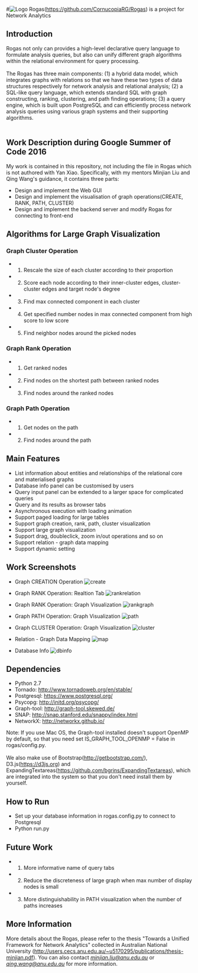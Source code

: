 #![Logo](https://cecs.anu.edu.au/sites/default/files/styles/anu_doublenarrow_440_scale/public/images/rogas-web.jpg?itok=JfEfhc1_)
Rogas(https://github.com/CornucopiaRG/Rogas) is a project for Network Analytics

## Introduction
Rogas not only can provides a high-level declarative query language to 
formulate analysis queries, but also can unify different graph algorithms 
within the relational environment for query processing.
<br>
<br>
The Rogas has three main components: (1) a hybrid data model, which 
integrates graphs with relations so that we have these two types of data 
structures respectively for network analysis and relational analysis; 
(2) a SQL-like query language, which extends standard SQL with 
graph constructing, ranking, clustering, and path finding operations; 
(3) a query engine, which is built upon PostgreSQL and can efficiently process 
network analysis queries using various graph systems and 
their supporting algorithms.
<br>
<br>

## Work Description during Google Summer of Code 2016
My work is contained in this repository, not including the file in Rogas which is not authored with Yan Xiao. Specifically, with my mentors Minjian Liu and Qing Wang's guidance, it contains three parts:

- Design and implement the Web GUI
- Design and implement the visualisation of graph operations(CREATE, RANK, PATH, CLUSTER) 
- Design and implement the backend server and modify Rogas for connecting to front-end

## Algorithms for Large Graph Visualization
### Graph Cluster Operation 
- 1) Rescale the size of each cluster according to their proportion
- 2) Score each node according to their inner-cluster edges, cluster-cluster edges and target node's degree
- 3) Find max connected component in each cluster
- 4) Get specified number nodes in max connected component from high score to low score
- 5) Find neighbor nodes around the picked nodes

### Graph Rank Operation 
- 1) Get ranked nodes
- 2) Find nodes on the shortest path between ranked nodes
- 3) Find nodes around the ranked nodes

### Graph Path Operation 
- 1) Get nodes on the path
- 2) Find nodes around the path

## Main Features
- List information about entities and relationships of the relational core and materialised graphs
- Database info panel can be customised by users
- Query input panel can be extended to a larger space for complicated queries
- Query and its results as browser tabs
- Asynchronous execution with loading animation
- Support paged loading for large tables 
- Support graph creation, rank, path, cluster visualization
- Support large graph visualization
- Support drag, doubleclick, zoom in/out operations and so on 
- Support relation - graph data mapping
- Support dynamic setting

## Work Screenshots
- Graph CREATION Operation
![create](http://ww1.sinaimg.cn/large/005WEw7ygw1f6ui3u7iy9j31kw0zkqgk.jpg)

- Graph RANK Operation: Realtion Tab
![rankrelation](http://ww1.sinaimg.cn/large/005WEw7ygw1f6ui8fa8eej31kw0zkafp.jpg)

- Graph RANK Operation: Graph Visualization
![rankgraph](http://ww4.sinaimg.cn/large/005WEw7yjw1f6uiak0rjuj31kw0zkwrz.jpg)

- Graph PATH Operation: Graph Visualization
![path](http://ww3.sinaimg.cn/large/005WEw7yjw1f6uib6bntxj31kw0zkn4y.jpg)

- Graph CLUSTER Operation: Graph Visualization
![cluster](http://ww3.sinaimg.cn/large/005WEw7yjw1f6uig5hos1j31kw0zk12k.jpg)

- Relation - Graph Data Mapping
![map](http://ww4.sinaimg.cn/large/005WEw7yjw1f6uigv6b59j31kw0zkdna.jpg)

- Database Info
![dbinfo](http://ww3.sinaimg.cn/large/005WEw7ygw1f6uiicglh4j31kw0zkagj.jpg)

## Dependencies 
* Python 2.7
* Tornado: http://www.tornadoweb.org/en/stable/
* Postgresql: https://www.postgresql.org/ 
* Psycopg: http://initd.org/psycopg/
* Graph-tool: http://graph-tool.skewed.de/
* SNAP: http://snap.stanford.edu/snappy/index.html
* NetworkX: http://networkx.github.io/  

Note: If you use Mac OS, the Graph-tool installed doesn't support OpenMP by default, so that you need set IS\_GRAPH\_TOOL\_OPENMP = False in rogas/config.py.
<br>
<br>
We also make use of Bootstrap(http://getbootstrap.com/), D3.js(https://d3js.org) and ExpandingTextareas(https://github.com/bgrins/ExpandingTextareas), which are integrated into the system so that you don't need install them by yourself.

## How to Run
- Set up your database information in rogas.config.py to connect to Postgresql
- Python run.py

## Future Work
- 1) More informative name of query tabs
- 2) Reduce the discreteness of large graph when max number of display nodes is small
- 3) More distinguishability in PATH visualization when the number of paths increases

## More Information
More details about the Rogas, please refer to 
the thesis "Towards a Unified Framework for Network Analytics" collected in 
Australian National University (http://users.cecs.anu.edu.au/~u5170295/publications/thesis-minjian.pdf). You can also 
contact *minjian.liu@anu.edu.au* or *qing.wang@anu.edu.au* for more information.
